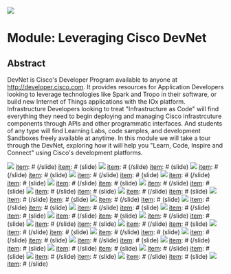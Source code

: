 [item]: # (slide)

![](http://imapex.io/images/imapex_standing_text_sm.png)

# Module: Leveraging Cisco DevNet

[item]: # (/slide)

## Abstract

DevNet is Cisco's Developer Program available to anyone at http://developer.cisco.com.  It provides resources for Application Developers looking to leverage technologies like Spark and Tropo in their software, or build new Internet of Things applications with the IOx platform.  Infrastructure Developers looking to treat "Infrastructure as Code" will find everything they need to begin deploying and managing Cisco infrastrcuture components through APIs and other programmatic interfaces.  And students of any type will find Learning Labs, code samples, and development Sandboxes freely available at anytime.  In this module we will take a tour through the DevNet, exploring how it will help you "Learn, Code, Inspire and Connect" using Cisco's development platforms.  

[item]: # (slide)
![](DevNet-overview-slides-may-25-2016/Slide01.png)
[item]: # (/slide)
[item]: # (slide)
![](DevNet-overview-slides-may-25-2016/Slide02.png)
[item]: # (/slide)
[item]: # (slide)
![](DevNet-overview-slides-may-25-2016/Slide03.png)
[item]: # (/slide)
[item]: # (slide)
![](DevNet-overview-slides-may-25-2016/Slide04.png)
[item]: # (/slide)
[item]: # (slide)
![](DevNet-overview-slides-may-25-2016/Slide05.png)
[item]: # (/slide)
[item]: # (slide)
![](DevNet-overview-slides-may-25-2016/Slide06.png)
[item]: # (/slide)
[item]: # (slide)
![](DevNet-overview-slides-may-25-2016/Slide07.png)
[item]: # (/slide)
[item]: # (slide)
![](DevNet-overview-slides-may-25-2016/Slide08.png)
[item]: # (/slide)
[item]: # (slide)
![](DevNet-overview-slides-may-25-2016/Slide09.png)
[item]: # (/slide)
[item]: # (slide)
![](DevNet-overview-slides-may-25-2016/Slide10.png)
[item]: # (/slide)
[item]: # (slide)
![](DevNet-overview-slides-may-25-2016/Slide11.png)
[item]: # (/slide)
[item]: # (slide)
![](DevNet-overview-slides-may-25-2016/Slide12.png)
[item]: # (/slide)
[item]: # (slide)
![](DevNet-overview-slides-may-25-2016/Slide13.png)
[item]: # (/slide)
[item]: # (slide)
![](DevNet-overview-slides-may-25-2016/Slide14.png)
[item]: # (/slide)
[item]: # (slide)
![](DevNet-overview-slides-may-25-2016/Slide15.png)
[item]: # (/slide)
[item]: # (slide)
![](DevNet-overview-slides-may-25-2016/Slide16.png)
[item]: # (/slide)
[item]: # (slide)
![](DevNet-overview-slides-may-25-2016/Slide17.png)
[item]: # (/slide)
[item]: # (slide)
![](DevNet-overview-slides-may-25-2016/Slide18.png)
[item]: # (/slide)
[item]: # (slide)
![](DevNet-overview-slides-may-25-2016/Slide19.png)
[item]: # (/slide)
[item]: # (slide)
![](DevNet-overview-slides-may-25-2016/Slide20.png)
[item]: # (/slide)
[item]: # (slide)
![](DevNet-overview-slides-may-25-2016/Slide21.png)
[item]: # (/slide)
[item]: # (slide)
![](DevNet-overview-slides-may-25-2016/Slide22.png)
[item]: # (/slide)
[item]: # (slide)
![](DevNet-overview-slides-may-25-2016/Slide23.png)
[item]: # (/slide)
[item]: # (slide)
![](DevNet-overview-slides-may-25-2016/Slide24.png)
[item]: # (/slide)
[item]: # (slide)
![](DevNet-overview-slides-may-25-2016/Slide25.png)
[item]: # (/slide)
[item]: # (slide)
![](DevNet-overview-slides-may-25-2016/Slide26.png)
[item]: # (/slide)
[item]: # (slide)
![](DevNet-overview-slides-may-25-2016/Slide27.png)
[item]: # (/slide)
[item]: # (slide)
![](DevNet-overview-slides-may-25-2016/Slide28.png)
[item]: # (/slide)
